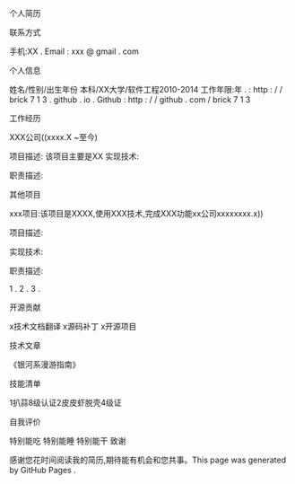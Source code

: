 个人简历

联系方式

手机:XX
. Email : xxx @ gmail . com 

个人信息

姓名/性别/出生年份
本科/XX大学/软件工程2010-2014
工作年限:年
. : http : / / brick 7 1 3 . github . io 
. Github : http : / / github . com / brick 7 1 3 

工作经历

XXX公司((xxxx.X ~至今)

项目描述:
该项目主要是XX
实现技术:

职责描述:

其他项目

xxx项目:该项目是XXXX,使用XXX技术,完成XXX功能xx公司xxxxxxxx.x))

项目描述:

实现技术:

职责描述:

1 . 2 . 3 . 

开源贡献

x技术文档翻译
x源码补丁
x开源项目

技术文章

《银河系漫游指南》

技能清单

1扒蒜8级认证2皮皮虾脱壳4级证

自我评价

特别能吃
特别能睡
特别能干
致谢

感谢您花时间阅读我的简历,期待能有机会和您共事。This page was generated by GitHub Pages . 
